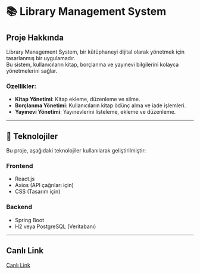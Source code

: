 # 📚 Library Management System

## Proje Hakkında

Library Management System, bir kütüphaneyi dijital olarak yönetmek için tasarlanmış bir uygulamadır.  
Bu sistem, kullanıcıların kitap, borçlanma ve yayınevi bilgilerini kolayca yönetmelerini sağlar.

### Özellikler:
- **Kitap Yönetimi**: Kitap ekleme, düzenleme ve silme.
- **Borçlanma Yönetimi**: Kullanıcıların kitap ödünç alma ve iade işlemleri.
- **Yayınevi Yönetimi**: Yayınevlerini listeleme, ekleme ve düzenleme.

---

## 🚀 Teknolojiler

Bu proje, aşağıdaki teknolojiler kullanılarak geliştirilmiştir:

### **Frontend**
- React.js
- Axios (API çağrıları için)
- CSS (Tasarım için)

### **Backend**
- Spring Boot
- H2 veya PostgreSQL (Veritabanı)

---

## Canlı Link 

[Canlı Link](https://capstone-chi-ten.vercel.app/)

